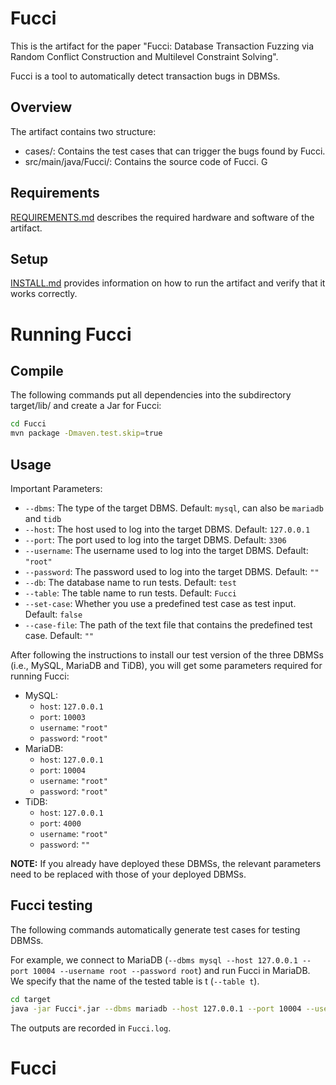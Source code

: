 # Fucci

This is the artifact for the paper "Fucci: Database Transaction Fuzzing via Random Conflict Construction and Multilevel Constraint Solving". 

Fucci is a tool to automatically detect transaction bugs in DBMSs.

## Overview

The artifact contains two structure:

* cases/: Contains the test cases that can trigger the bugs found by Fucci.
* src/main/java/Fucci/: Contains the source code of Fucci.
G
## Requirements

[REQUIREMENTS.md](REQUIREMENTS.md) describes the required hardware and software of the artifact.

## Setup

[INSTALL.md](INSTALL.md) provides information on how to run the artifact and verify that it works correctly.

# Running Fucci

## Compile

The following commands put all dependencies into the subdirectory target/lib/ and create a Jar for Fucci:
```bash
cd Fucci
mvn package -Dmaven.test.skip=true
```

## Usage
Important Parameters:
* `--dbms`: The type of the target DBMS. Default: `mysql`, can also be `mariadb` and `tidb`
* `--host`: The host used to log into the target DBMS. Default: `127.0.0.1`
* `--port`: The port used to log into the target DBMS. Default: `3306`
* `--username`: The username used to log into the target DBMS. Default: `"root"`
* `--password`: The password used to log into the target DBMS. Default: `""`
* `--db`: The database name to run tests. Default: `test`
* `--table`: The table name to run tests. Default: `Fucci`
* `--set-case`: Whether you use a predefined test case as test input. Default: `false`
* `--case-file`: The path of the text file that contains the predefined test case. Default: `""`

After following the instructions to install our test version of the three DBMSs (i.e., MySQL, MariaDB and TiDB),
you will get some parameters required for running Fucci:
* MySQL:
  * `host`: `127.0.0.1`
  * `port`: `10003`
  * `username`: `"root"`
  * `password`: `"root"`
* MariaDB:
  * `host`: `127.0.0.1`
  * `port`: `10004`
  * `username`: `"root"`
  * `password`: `"root"`
* TiDB:
  * `host`: `127.0.0.1`
  * `port`: `4000`
  * `username`: `"root"`
  * `password`: `""`

**NOTE:**
If you already have deployed these DBMSs, the relevant parameters need to be replaced with those of your deployed DBMSs.

## Fucci testing

The following commands automatically generate test cases for testing DBMSs.

For example, we connect to MariaDB (`--dbms mysql --host 127.0.0.1 --port 10004 --username root --password root`) and run Fucci in MariaDB. 
We specify that the name of the tested table is t (`--table t`).
```bash
cd target
java -jar Fucci*.jar --dbms mariadb --host 127.0.0.1 --port 10004 --username root --password root --table t
```

The outputs are recorded in `Fucci.log`.
# Fucci

